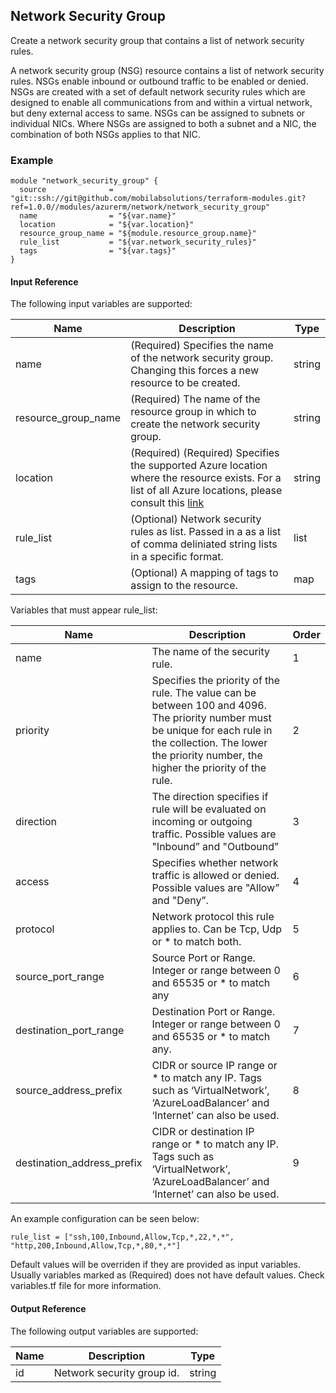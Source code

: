 ## Network Security Group
Create a network security group that contains a list of network security rules.

A network security group (NSG) resource contains a list of network security rules. NSGs enable inbound or outbound traffic to be enabled or denied.
NSGs are created with a set of default network security rules which are designed to enable all communications from and within a virtual network, but deny external access to same.
NSGs can be assigned to subnets or individual NICs. Where NSGs are assigned to both a subnet and a NIC, the combination of both NSGs applies to that NIC.

### Example
```hcl
module "network_security_group" {
  source              = "git::ssh://git@github.com/mobilabsolutions/terraform-modules.git?ref=1.0.0//modules/azurerm/network/network_security_group"
  name                = "${var.name}"
  location            = "${var.location}"
  resource_group_name = "${module.resource_group.name}"
  rule_list           = "${var.network_security_rules}"
  tags                = "${var.tags}"
}
```

#### Input Reference
The following input variables are supported:

Name | Description | Type 
----------------- | --------- | -------- 
name | (Required) Specifies the name of the network security group. Changing this forces a new resource to be created. | string
resource_group_name | (Required) The name of the resource group in which to create the network security group. | string
location | (Required)  (Required) Specifies the supported Azure location where the resource exists. For a list of all Azure locations, please consult this [link](https://azure.microsoft.com/en-us/regions/) | string 
rule_list | (Optional) Network security rules as list. Passed in a as a list of comma deliniated string lists in a specific format. | list
tags | (Optional) A mapping of tags to assign to the resource. | map

Variables that must appear rule_list:

Name | Description | Order 
----------------- | --------- | -------- 
name | The name of the security rule. | 1
priority |  Specifies the priority of the rule. The value can be between 100 and 4096. The priority number must be unique for each rule in the collection. The lower the priority number, the higher the priority of the rule. | 2
direction | The direction specifies if rule will be evaluated on incoming or outgoing traffic. Possible values are "Inbound” and "Outbound” | 3 
access | Specifies whether network traffic is allowed or denied. Possible values are "Allow” and "Deny”. | 4
protocol | Network protocol this rule applies to. Can be Tcp, Udp or * to match both. | 5
source_port_range | Source Port or Range. Integer or range between 0 and 65535 or * to match any | 6
destination_port_range | Destination Port or Range. Integer or range between 0 and 65535 or * to match any. | 7
source_address_prefix | CIDR or source IP range or * to match any IP. Tags such as ‘VirtualNetwork’, ‘AzureLoadBalancer’ and ‘Internet’ can also be used. | 8
destination_address_prefix | CIDR or destination IP range or * to match any IP. Tags such as ‘VirtualNetwork’, ‘AzureLoadBalancer’ and ‘Internet’ can also be used. | 9

An example configuration can be seen below:

```hcl
rule_list = ["ssh,100,Inbound,Allow,Tcp,*,22,*,*", "http,200,Inbound,Allow,Tcp,*,80,*,*"]
```

Default values will be overriden if they are provided as input variables. Usually variables marked as (Required) does not have default values. Check variables.tf file for more information.



#### Output Reference
The following output variables are supported:

Name | Description | Type
----------------- | --------- | --------
id | Network security group id. | string
